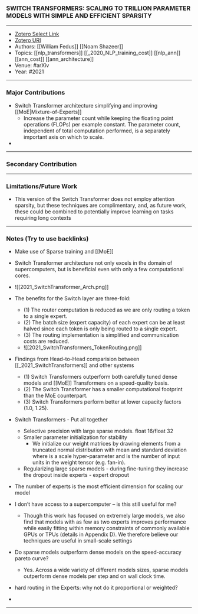 ### SWITCH TRANSFORMERS: SCALING TO TRILLION PARAMETER MODELS WITH SIMPLE AND EFFICIENT SPARSITY
---
- [Zotero Select Link](zotero://select/groups/2480461/items/B774VNFA)
- [Zotero URI](https://www.zotero.org/groups/2480461/items/B774VNFA)
- Authors: [[William Fedus]] [[Noam Shazeer]]
- Topics: [[nlp_transformers]] [[_2020_NLP_training_cost]] [[nlp_ann]] [[ann_cost]] [[ann_architecture]]
- Venue: #arXiv
- Year: #2021
---
### Major Contributions
- Switch Transformer architecture simplifying and improving [[MoE|Mixture-of-Experts]]
	- Increase the parameter count while keeping the floating point operations (FLOPs) per example constant. The parameter count, independent of total computation performed, is a separately important axis on which to scale.
- 
---
### Secondary Contribution
---
### Limitations/Future Work
- This version of the Switch Transformer does not employ attention sparsity, but these techniques are complimentary, and, as future work, these could be combined to potentially improve learning on tasks requiring long contexts
---
### Notes (Try to use backlinks)
- Make use of Sparse training and [[MoE]]
- Switch Transformer architecture not only excels in the domain of supercomputers, but is beneficial even with only a few computational cores.
- ![[2021_SwitchTransformer_Arch.png]]
- The benefits for the Switch layer are three-fold:
	- (1) The router computation is reduced as we are only routing a token to a single expert.
	- (2) The batch size (expert capacity) of each expert can be at least halved since each token is only being routed to a single expert.
	- (3) The routing implementation is simplified and communication costs are reduced.
	- ![[2021_SwitchTransformers_TokenRouting.png]]
- Findings from Head-to-Head comparision between [[_2021_SwitchTransformers]] and other systems
	- (1) Switch Transformers outperform both carefully tuned dense models and [[MoE]] Transformers on a speed-quality basis.
	- (2) The Switch Transformer has a smaller computational footprint than the MoE counterpart.
	- (3) Switch Transformers perform better at lower capacity factors (1.0, 1.25).
- Switch Transformers - Put all together
	- Selective precision with large sparse models. float 16/float 32
	- Smaller parameter initialization for stability
		- We initialize our weight matrices by drawing elements from a truncated normal distribution with mean and standard deviation where is a scale hyper-parameter and is the number of input units in the weight tensor (e.g. fan-in).
	- Regularizing large sparse models - during fine-tuning they increase the dropout inside experts - expert dropout
- The number of experts is the most efficient dimension for scaling our model
- I don’t have access to a supercomputer – is this still useful for me?
	- Though this work has focused on extremely large models, we also find that models with as few as two experts improves	performance while easily fitting within memory constraints of commonly available GPUs or TPUs	(details in Appendix D). We therefore believe our techniques are useful in small-scale settings
- Do sparse models outperform dense models on the speed-accuracy pareto curve?
	- Yes. Across a wide variety of different models sizes, sparse models outperform dense models per step and on wall clock time.

- hard routing in the Experts: why not do it proportional or weighted?
- 
---

